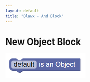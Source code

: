 ```yaml
---
layout: default
title: "Blawx - And Block"
---
```

# New Object Block
![new object block](../img/new_object.png "New Object Block")